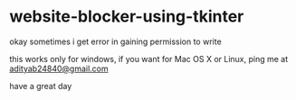 # website-blocker-using-tkinter

okay sometimes i get error in gaining permission to write

this works only for windows, if you want for Mac OS X or Linux, ping me at adityab24840@gmail.com

have a great day
